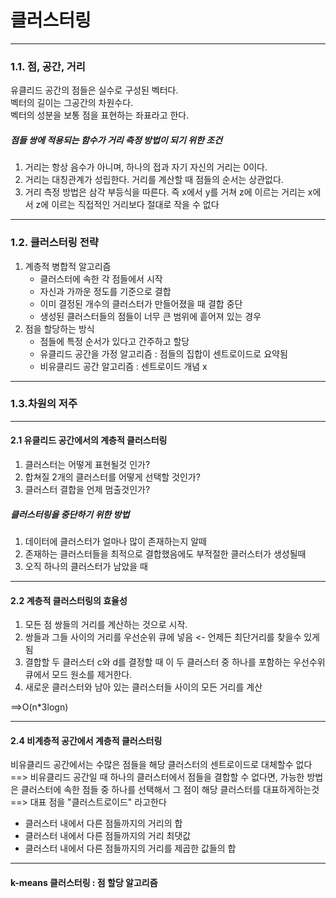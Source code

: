 # 클러스터링
---

### 1.1. 점, 공간, 거리
유클리드 공간의 점들은 실수로 구성된 벡터다.  
벡터의 길이는 그공간의 차원수다.  
벡터의 성분을 보통 점을 표현하는 좌표라고 한다.  

  
##### *점들 쌍에 적용되는 함수가 거리 측정 방법이 되기 위한 조건*
1. 거리는 항상 음수가 아니며, 하나의 접과 자기 자신의 거리는 0이다.
2. 거리는 대칭관계가 성립한다. 거리를 계산할 때 점들의 순서는 상관없다.
3. 거리 측정 방법은 삼각 부등식을 따른다. 즉 x에서 y를 거쳐 z에 이르는 거리는 x에서 z에 이르는 직접적인 거리보다 절대로 작을 수 없다

---
### 1.2. 클러스터링 전략

1. 계층적 병합적 알고리즘
    - 클러스터에 속한 각 점들에서 시작
    - 자신과 가까운 정도를 기준으로 결합
    - 이미 결정된 개수의 클러스터가 만들어졌을 때 결합 중단
    - 생성된 클러스터들의 점들이 너무 큰 범위에 흩어져 있는 경우
2. 점을 할당하는 방식
   - 점들에 특정 순서가 있다고 간주하고 할당
   - 유클리드 공간을 가정 알고리즘 : 점들의 집합이 센트로이드로 요약됨
   - 비유클리드 공간 알고리즘 : 센트로이드 개념 x
  
  ---------
### 1.3.차원의 저주

---
#### 2.1 유클리드 공간에서의 계층적 클러스터링
1. 클러스터는 어떻게 표현될것 인가?
2. 합쳐질 2개의 클러스터를 어떻게 선택할 것인가?
3. 클러스터 결합을 언제 멈출것인가?

##### *클러스터링을 중단하기 위한 방법*
1. 데이터에 클러스터가 얼마나 많이 존재하는지 알떼
2. 존재하는 클러스터들을 최적으로 결합했음에도 부적절한 클러스터가 생성될때
3. 오직 하나의 클러스터가 남았을 때
---
#### 2.2 계층적 클러스터링의 효율성
1. 모든 점 쌍들의 거리를 계산하는 것으로 시작.
2. 쌍들과 그들 사이의 거리를 우선순위 큐에 넣음 <- 언제든 최단거리를 찾을수 있게됨
3. 결합할 두 클러스터 c와 d를 결정할 때 이 두 클러스터 중 하나를 포함하는 우선수위 큐에서 모드 원소를 제거한다.
4. 새로운 클러스터와 남아 있는 클러스터들 사이의 모든 거리를 계산

 ==>O(n*3logn)

---
 #### 2.4 비계층적 공간에서 계층적 클러스터링
 비유클리드 공간에서는 수많은 점들을 해당 클러스터의 센트로이드로 대체할수 없다   
  ==> 비유클리드 공간일 때 하나의 클러스터에서 점들을 결합할 수 없다면, 가능한 방법은 클러스터에 속한 점들 중 하나를 선택해서 그 점이 해당 클러스터를 대표하게하는것
  ==> 대표 점을 "클러스트로이드" 라고한다
  - 클러스터 내에서 다른 점들까지의 거리의 합
  - 클러스터 내에서 다른 점들까지의 거리 최댓값
  - 클러스터 내에서 다른 점들까지의 거리를 제곱한 값들의 합
----



  
  



#### k-means 클러스터링 : 점 할당 알고리즘


